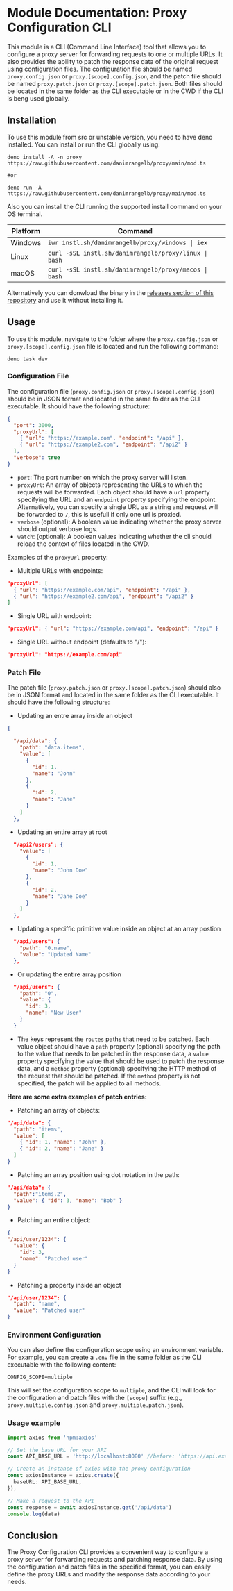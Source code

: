 # Module Documentation: Proxy Configuration CLI

This module is a CLI (Command Line Interface) tool that allows you to configure a proxy server for forwarding requests to one or multiple URLs. It also provides the ability to patch the response data of the original request using configuration files. The configuration file should be named `proxy.config.json` or `proxy.[scope].config.json`, and the patch file should be named `proxy.patch.json` or `proxy.[scope].patch.json`. Both files should be located in the same folder as the CLI executable or in the CWD if the CLI is beng used globally.

## Installation

To use this module from src or unstable version, you need to have deno installed. You can install or run the CLI globally using:

```shell
deno install -A -n proxy https://raw.githubusercontent.com/danimrangelb/proxy/main/mod.ts

#or

deno run -A https://raw.githubusercontent.com/danimrangelb/proxy/main/mod.ts
```

Also you can install the CLI running the supported install command on your OS terminal.

| Platform |	Command                                               |
|----------|--------------------------------------------------------|
| Windows  |	`iwr instl.sh/danimrangelb/proxy/windows \| iex`      |
| Linux    |	`curl -sSL instl.sh/danimrangelb/proxy/linux \| bash` |
| macOS    | 	`curl -sSL instl.sh/danimrangelb/proxy/macos \| bash` |

Alternatively you can donwload the binary in the [releases section of this repository](https://github.com/danimrangelb/proxy/releases) and use it without installing it.

## Usage

To use this module, navigate to the folder where the `proxy.config.json` or `proxy.[scope].config.json` file is located and run the following command:

```shell
deno task dev
```

### Configuration File

The configuration file (`proxy.config.json` or `proxy.[scope].config.json`) should be in JSON format and located in the same folder as the CLI executable. It should have the following structure:

```json
{
  "port": 3000,
  "proxyUrl": [
    { "url": "https://example.com", "endpoint": "/api" },
    { "url": "https://example2.com", "endpoint": "/api2" }
  ],
  "verbose": true
}
```

- `port`: The port number on which the proxy server will listen.
- `proxyUrl`: An array of objects representing the URLs to which the requests will be forwarded. Each object should have a `url` property specifying the URL and an `endpoint` property specifying the endpoint. Alternatively, you can specify a single URL as a string and request will be forwarded to `/`, this is usefull if only one url is proxied.
- `verbose` (optional): A boolean value indicating whether the proxy server should output verbose logs.
- `watch`: (optional): A boolean values indicating whether the cli should reload the context of files located in the CWD.

Examples of the `proxyUrl` property:

- Multiple URLs with endpoints:

```json
"proxyUrl": [
  { "url": "https://example.com/api", "endpoint": "/api" },
  { "url": "https://example2.com/api", "endpoint": "/api2" }
]
```

- Single URL with endpoint:

```json
"proxyUrl": { "url": "https://example.com/api", "endpoint": "/api" }
```

- Single URL without endpoint (defaults to "/"):

```json
"proxyUrl": "https://example.com/api"
```

### Patch File

The patch file (`proxy.patch.json` or `proxy.[scope].patch.json`) should also be in JSON format and located in the same folder as the CLI executable. It should have the following structure:

- Updating an entre array inside an object
```json
{

  "/api/data": {
    "path": "data.items",
    "value": [
      {
        "id": 1,
        "name": "John"
      },
      {
        "id": 2,
        "name": "Jane"
      }
    ]
  },

```
- Updating an entire array at root

```json
  "/api2/users": {
    "value": [
      {
        "id": 1,
        "name": "John Doe"
      },
      {
        "id": 2,
        "name": "Jane Doe"
      }
    ]
  },
```
- Updating a speciffic primitive value inside an object at an array postion
```json
  "/api/users": {
    "path": "0.name",
    "value": "Updated Name"
  },

```

- Or updating the entire array position
```json
  "/api/users": {
    "path": "0",
    "value": {
      "id": 3,
      "name": "New User"
    }
  }
```

- The keys represent the `routes` paths that need to be patched.
  Each value object should have a `path` property (optional) specifying the path to the value that needs to be patched in the response data, a `value` property specifying the value that should be used to patch the response data, and a `method` property (optional) specifying the HTTP method of the request that should be patched. If the `method` property is not specified, the patch will be applied to all methods.

**Here are some extra examples of patch entries:**

- Patching an array of objects:

```json
"/api/data": {
  "path": "items",
  "value": [
    { "id": 1, "name": "John" },
    { "id": 2, "name": "Jane" }
  ]
}
```

- Patching an array position using dot notation in the path:

```json
"/api/data": {
  "path":"items.2",
  "value": { "id": 3, "name": "Bob" }
}
```
- Patching an entire object:

```json
{
"/api/user/1234": {
  "value": {
    "id": 3,
    "name": "Patched user"
  }
}
```

- Patching a property inside an object

```json
"/api/user/1234": {
  "path": "name",
  "value": "Patched user"
}
```

### Environment Configuration

You can also define the configuration scope using an environment variable. For example, you can create a `.env` file in the same folder as the CLI executable with the following content:

```
CONFIG_SCOPE=multiple
```

This will set the configuration scope to `multiple`, and the CLI will look for the configuration and patch files with the `[scope]` suffix (e.g., `proxy.multiple.config.json` and `proxy.multiple.patch.json`).

### Usage example

```typescript
import axios from 'npm:axios'

// Set the base URL for your API
const API_BASE_URL = 'http://localhost:8080' //before: 'https://api.example.com';

// Create an instance of axios with the proxy configuration
const axiosInstance = axios.create({
  baseURL: API_BASE_URL,
});

// Make a request to the API
const response = await axiosInstance.get('/api/data')
console.log(data)
```

## Conclusion

The Proxy Configuration CLI provides a convenient way to configure a proxy server for forwarding requests and patching response data. By using the configuration and patch files in the specified format, you can easily define the proxy URLs and modify the response data according to your needs.

